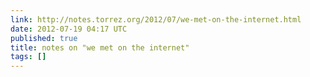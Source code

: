 ```yaml
---
link: http://notes.torrez.org/2012/07/we-met-on-the-internet.html
date: 2012-07-19 04:17 UTC
published: true
title: notes on "we met on the internet"
tags: []
---
```



